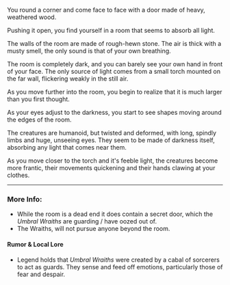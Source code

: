 You round a corner and come face to face with a door made of heavy, weathered wood.

Pushing it open, you find yourself in a room that seems to absorb all light.

The walls of the room are made of rough-hewn stone. The air is thick with a musty smell, the only sound is that of your own breathing.

The room is completely dark, and you can barely see your own hand in front of your face. The only source of light comes from a small torch mounted on the far wall, flickering weakly in the still air.

As you move further into the room, you begin to realize that it is much larger than you first thought. 

As your eyes adjust to the darkness, you start to see shapes moving around the edges of the room. 

The creatures are humanoid, but twisted and deformed, with long, spindly limbs and huge, unseeing eyes. They seem to be made of darkness itself, absorbing any light that comes near them.

As you  move closer to the torch and it's feeble light, the creatures become more frantic, their movements quickening and their hands clawing at your clothes.

---

### More Info:

* While the room is a dead end it does contain a secret door, which the *Umbral Wraiths* are guarding / have oozed out of.
* The Wraiths, will not pursue anyone beyond the room.

#### Rumor & Local Lore

* Legend holds that *Umbral Wraiths* were created by a cabal of sorcerers to act as guards. They sense and feed off emotions, particularly those of fear and despair.  
